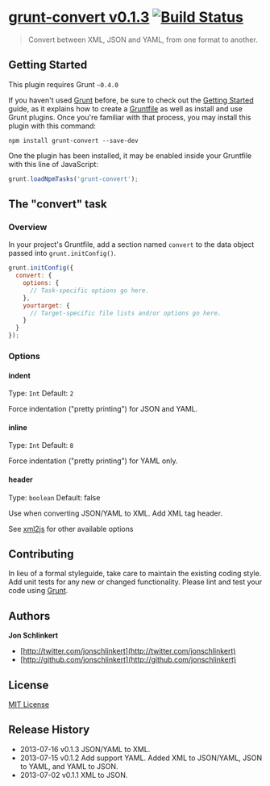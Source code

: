 # [grunt-convert v0.1.3](http://github.com/assemble/grunt-convert) [![Build Status](https://travis-ci.org/assemble/grunt-convert.png)](https://travis-ci.org/assemble/grunt-convert)

> Convert between XML, JSON and YAML, from one format to another.

## Getting Started
This plugin requires Grunt `~0.4.0`

If you haven't used [Grunt](http://gruntjs.com/) before, be sure to check out the [Getting Started](http://gruntjs.com/getting-started) guide, as it explains how to create a [Gruntfile](http://gruntjs.com/sample-gruntfile) as well as install and use Grunt plugins. Once you're familiar with that process, you may install this plugin with this command:

```shell
npm install grunt-convert --save-dev
```

One the plugin has been installed, it may be enabled inside your Gruntfile with this line of JavaScript:

```js
grunt.loadNpmTasks('grunt-convert');
```

## The "convert" task

### Overview
In your project's Gruntfile, add a section named `convert` to the data object passed into `grunt.initConfig()`.

```js
grunt.initConfig({
  convert: {
    options: {
      // Task-specific options go here.
    },
    yourtarget: {
      // Target-specific file lists and/or options go here.
    }
  }
});
```


### Options

#### indent
Type: `Int`
Default: `2`

Force indentation ("pretty printing") for JSON and YAML.

#### inline
Type: `Int`
Default: `8`

Force indentation ("pretty printing")  for YAML only.

#### header
Type: `boolean`
Default: false

Use when converting JSON/YAML to XML. Add XML tag header.

See [xml2js](https://github.com/Leonidas-from-XIV/node-xml2js#options) for other available options


## Contributing
In lieu of a formal styleguide, take care to maintain the existing coding style. Add unit tests for any new or changed functionality. Please lint and test your code using [Grunt](http://gruntjs.com/).

## Authors

**Jon Schlinkert**

+ [http://twitter.com/jonschlinkert](http://twitter.com/jonschlinkert)
+ [http://github.com/jonschlinkert](http://github.com/jonschlinkert)


## License
[MIT License](LICENSE-MIT)

## Release History
* 2013-07-16    v0.1.3    JSON/YAML to XML.
* 2013-07-15    v0.1.2    Add support YAML. Added XML to JSON/YAML, JSON to YAML, and YAML to JSON.
* 2013-07-02    v0.1.1    XML to JSON.
